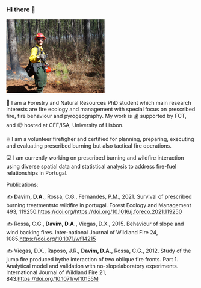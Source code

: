 <!--
**rxdavim/rxdavim** is a ✨ _special_ ✨ repository because its `README.md` (this file) appears on your GitHub profile. -->

### Hi there 👋
![](./pic.png)

:evergreen_tree: I am a Forestry and Natural Resources PhD student which main research interests are fire ecology and management with special focus on prescribed fire, fire behaviour and pyrogeography. My work is :moneybag: supported by FCT, and  :mailbox_closed: hosted at CEF/ISA, University of Lisbon.

:fire: I am a volunteer firefigher and certified for planning, preparing, executing and evaluating prescribed burning but also tactical fire operations. 

:computer: I am currently working on prescribed burning and wildfire interaction using diverse spatial data and statistical analysis to address fire-fuel relationships in Portugal.

Publications:

:writing_hand: **Davim, D.A.**, Rossa, C.G., Fernandes, P.M., 2021. Survival of prescribed burning treatmentsto wildfire in portugal. Forest Ecology and Management 493, 119250.https://doi.org/https://doi.org/10.1016/j.foreco.2021.119250

:writing_hand: Rossa, C.G., **Davim, D.A.**, Viegas, D.X., 2015. Behaviour of slope and wind backing fires. Inter-national Journal of Wildland Fire 24, 1085.https://doi.org/10.1071/wf14215 

:writing_hand: Viegas, D.X., Raposo, J.R., **Davim, D.A.**, Rossa, C.G., 2012. Study of the jump fire produced bythe interaction of two oblique fire fronts. Part 1. Analytical model and validation with no-slopelaboratory experiments. International Journal of Wildland Fire 21, 843.https://doi.org/10.1071/wf10155M
